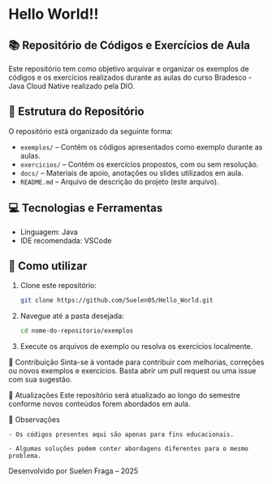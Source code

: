 # Hello World!!

## 📚 Repositório de Códigos e Exercícios de Aula

Este repositório tem como objetivo arquivar e organizar os exemplos de códigos e os exercícios realizados durante as aulas do curso Bradesco - Java Cloud Native realizado pela DIO.

## 📁 Estrutura do Repositório

O repositório está organizado da seguinte forma:

- `exemplos/` – Contém os códigos apresentados como exemplo durante as aulas.
- `exercicios/` – Contém os exercícios propostos, com ou sem resolução.
- `docs/` – Materiais de apoio, anotações ou slides utilizados em aula.
- `README.md` – Arquivo de descrição do projeto (este arquivo).

## 💻 Tecnologias e Ferramentas

- Linguagem:  Java
- IDE recomendada: VSCode
<!-- - Outros: [Bibliotecas, frameworks ou ferramentas específicas, se houver] -->

## 🚀 Como utilizar

1. Clone este repositório:
   ```bash
   git clone https://github.com/Suelen05/Hello_World.git

2. Navegue até a pasta desejada:
    ```bash
   cd nome-do-repositorio/exemplos

3. Execute os arquivos de exemplo ou resolva os exercícios localmente.

📝 Contribuição
Sinta-se à vontade para contribuir com melhorias, correções ou novos exemplos e exercícios. Basta abrir um pull request ou uma issue com sua sugestão.

📅 Atualizações
Este repositório será atualizado ao longo do semestre conforme novos conteúdos forem abordados em aula.

📌 Observações

    - Os códigos presentes aqui são apenas para fins educacionais.

    - Algumas soluções podem conter abordagens diferentes para o mesmo problema.

Desenvolvido por Suelen Fraga –  2025